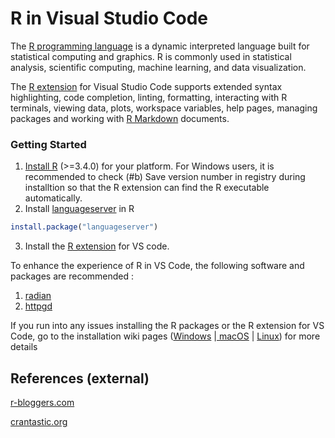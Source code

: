# R in Visual Studio Code

The [R programming language](#https://www.r-project.org/) is a dynamic interpreted language built for statistical computing and graphics. R is commonly used in statistical analysis, scientific computing, machine learning, and data visualization.

The [R extension](#https://marketplace.visualstudio.com/items?itemName=REditorSupport.r) for Visual Studio Code supports extended syntax highlighting, code completion, linting, formatting, interacting with R terminals, viewing data, plots, workspace variables, help pages, managing packages and working with [R Markdown](#https://github.com/REditorSupport/vscode-R/wiki/R-Markdown) documents.

### Getting Started

   1. [Install R](#https://cloud.r-project.org/) (>=3.4.0) for your platform. For Windows users, it is recommended to check (#b) Save version number in registry during installtion so that the R extension can find the R executable automatically.
   2. Install [languageserver](#https://github.com/REditorSupport/languageserver) in R
   ```R 
   install.package("languageserver")
   ```
   3. Install the [R extension](#https://marketplace.visualstudio.com/items?itemName=REditorSupport.r) for VS code.

To enhance the experience of R in VS Code, the following software and packages are recommended :
  1. [radian](#https://github.com/randy3k/radian)
  2. [httpgd](#https://github.com/nx10/httpgd)


If you run into any issues installing the R packages or the R extension for VS Code, go to the installation wiki pages ([Windows](#https://github.com/REditorSupport/vscode-R/wiki/Installation:-Windows) |[ macOS](#https://github.com/REditorSupport/vscode-R/wiki/Installation:-macOS) | [Linux](#https://github.com/REditorSupport/vscode-R/wiki/Installation:-Linux)) for more details



## References (external)
  [r-bloggers.com](#https://www.r-bloggers.com/)

  [crantastic.org](#https://rdrr.io/cran/crantastic/)